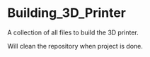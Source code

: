 # Building_3D_Printer

A collection of all files to build the 3D printer.

Will clean the repository when project is done. 
